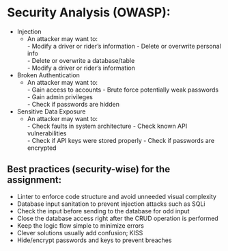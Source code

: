 # Security Analysis (OWASP):

* Injection  
  - An attacker may want to:   
        - Modify a driver or rider’s information 
        - Delete or overwrite personal info  
        - Delete or overwrite a database/table  
        - Modify a driver or rider’s information 
* Broken Authentication 
  - An attacker may want to:   
        - Gain access to accounts
        - Brute force potentially weak passwords   
        - Gain admin privileges  
        - Check if passwords are hidden  
* Sensitive Data Exposure 
  - An attacker may want to:   
        - Check faults in system architecture
        - Check known API vulnerabilities   
        - Check if API keys were stored properly 
        - Check if passwords are encrypted  



## Best practices (security-wise) for the assignment:  
* Linter to enforce code structure and avoid unneeded visual complexity  
* Database input sanitation to prevent injection attacks such as SQLi  
* Check the input before sending to the database for odd input  
* Close the database access right after the CRUD operation is performed  
* Keep the logic flow simple to minimize errors  
* Clever solutions usually add confusion; KISS  
* Hide/encrypt passwords and keys to prevent breaches  

